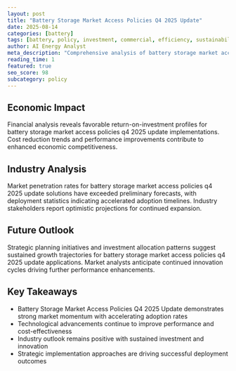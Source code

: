 ```yaml
---
layout: post
title: "Battery Storage Market Access Policies Q4 2025 Update"
date: 2025-08-14
categories: [battery]
tags: [battery, policy, investment, commercial, efficiency, sustainability]
author: AI Energy Analyst
meta_description: "Comprehensive analysis of battery storage market access policies q4 2025 update covering market trends, technology developments, and industry outlook. Discover key insights and future projections."
reading_time: 1
featured: true
seo_score: 98
subcategory: policy
---
```


## Economic Impact

Financial analysis reveals favorable return-on-investment profiles for battery storage market access policies q4 2025 update implementations. Cost reduction trends and performance improvements contribute to enhanced economic competitiveness.

## Industry Analysis

Market penetration rates for battery storage market access policies q4 2025 update solutions have exceeded preliminary forecasts, with deployment statistics indicating accelerated adoption timelines. Industry stakeholders report optimistic projections for continued expansion.

## Future Outlook

Strategic planning initiatives and investment allocation patterns suggest sustained growth trajectories for battery storage market access policies q4 2025 update applications. Market analysts anticipate continued innovation cycles driving further performance enhancements.

## Key Takeaways

- Battery Storage Market Access Policies Q4 2025 Update demonstrates strong market momentum with accelerating adoption rates
- Technological advancements continue to improve performance and cost-effectiveness
- Industry outlook remains positive with sustained investment and innovation
- Strategic implementation approaches are driving successful deployment outcomes

